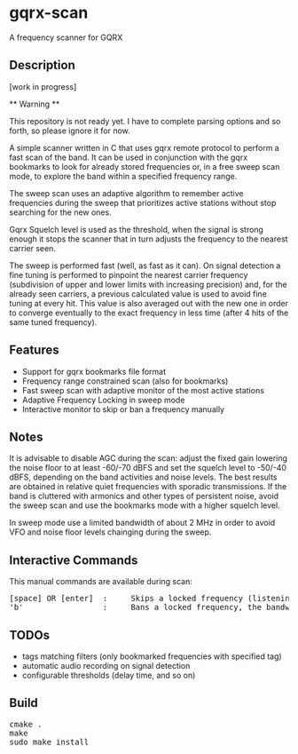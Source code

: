 # gqrx-scan
A frequency scanner for GQRX
## Description
[work in progress]

** Warning **

This repository is not ready yet. I have to complete parsing options and so forth, so please ignore it for now.


A simple scanner written in C that uses gqrx remote protocol to perform a fast scan of the band. It can be used in conjunction with the gqrx bookmarks to look for already stored frequencies or, in a free sweep scan mode, to explore the band within a specified frequency range. 

The sweep scan uses an adaptive algorithm to remember active frequencies during the sweep that prioritizes active stations without stop searching for the new ones. 

Gqrx Squelch level is used as the threshold, when the signal is strong enough it stops the scanner that in turn adjusts the frequency to the nearest carrier seen.   

The sweep is performed fast (well, as fast as it can). On signal detection a fine tuning is performed to pinpoint the nearest carrier frequency (subdivision of upper and lower limits with increasing precision) and, for the already seen carriers, a previous calculated value is used to avoid fine tuning at every hit. This value is also averaged out with the new one in order to converge eventually to the exact frequency in less time (after 4 hits of the same tuned frequency).

## Features
* Support for gqrx bookmarks file format
* Frequency range constrained scan (also for bookmarks)
* Fast sweep scan with adaptive monitor of the most active stations 
* Adaptive Frequency Locking in sweep mode
* Interactive monitor to skip or ban a frequency manually

## Notes
It is advisable to disable AGC during the scan: adjust the fixed gain lowering the noise floor to at least -60/-70 dBFS and set the squelch level to -50/-40 dBFS, depending on the band activities and noise levels.
The best results are obtained in relative quiet frequencies with sporadic transmissions. If the band is cluttered with armonics and other types of persistent noise, avoid the sweep scan and use the bookmarks mode with a higher squelch level. 

In sweep mode use a limited bandwidth of about 2 MHz in order to avoid VFO and noise floor levels chainging during the sweep.   

## Interactive Commands 
This manual commands are available during scan:
<pre>
[space] OR [enter]  :     Skips a locked frequency (listening to the next).
'b'                 :     Bans a locked frequency, the bandwidth banned is about 10 Khz from the locked freq.  
</pre>


## TODOs
* tags matching filters (only bookmarked frequencies with specified tag) 
* automatic audio recording on signal detection
* configurable thresholds (delay time, and so on)


## Build
<pre>
cmake .
make
sudo make install
</pre>

